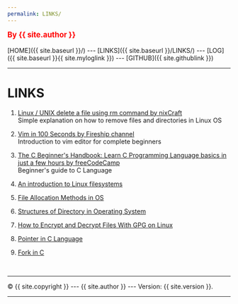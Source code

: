 ```yaml
---
permalink: LINKS/
---
```

<span style="color:red; font-weight:bold; font-size:larger;">By {{ site.author }}</span>
<br><br>
[HOME]({{ site.baseurl }}/) ---
[LINKS]({{ site.baseurl }}/LINKS/) ---
[LOG]({{ site.baseurl }}{{ site.myloglink }}) ---
[GITHUB]({{ site.githublink }})
<br>
<hr>

# LINKS

1. [Linux / UNIX delete a file using rm command by nixCraft](https://www.cyberciti.biz/faq/howto-linux-unix-delete-remove-file/)<br>
Simple explanation on how to remove files and directories in Linux OS<br>

2. [Vim in 100 Seconds by Fireship channel](https://www.youtube.com/watch?v=-txKSRn0qeA)<br>
Introduction to vim editor for complete beginners<br>

3. [The C Beginner's Handbook: Learn C Programming Language basics in just a few hours by freeCodeCamp](https://www.freecodecamp.org/news/the-c-beginners-handbook/#variables-and-types)<br>
Beginner's guide to C Language<br>

4. [An introduction to Linux filesystems](https://opensource.com/life/16/10/introduction-linux-filesystems)

5. [File Allocation Methods in OS](https://www.scaler.com/topics/file-allocation-methods-in-os/)

6. [Structures of Directory in Operating System](https://www.geeksforgeeks.org/structures-of-directory-in-operating-system/)

7. [How to Encrypt and Decrypt Files With GPG on Linux](https://www.howtogeek.com/427982/how-to-encrypt-and-decrypt-files-with-gpg-on-linux/)

8. [Pointer in C Language](https://www.guru99.com/c-pointers.html)

9. [Fork in C](https://www.interviewkickstart.com/learn/fork-in-c)

<br>
<hr>
&copy; {{ site.copyright }} --- {{ site.author }} --- Version: {{ site.version }}.
<hr>
<br>
